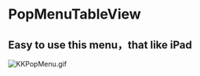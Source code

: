 # PopMenuTableView
## Easy to use this menu，that like iPad
![KKPopMenu.gif](/Users/kongfanwu/Desktop/KKPopMenu.gif)
  
